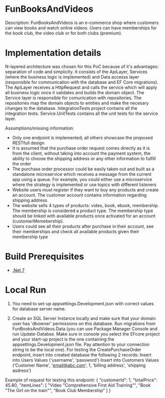 # FunBooksAndVideos

Description:
FunBooksAndVideos is an e-commerce shop where customers can view books and watch online videos. Users
can have memberships for the book club, the video club or for both clubs (premium).

# Implementation details
N-layered architecture was chosen for this PoC because of it's advantages: separation of code and simplicity.
It consists of the ApiLayer, Services (where the business logic is implemented) and Data accesss layer (responsible for communication with the database and EF Core migrations).
The ApiLayer receives a HttpRequest and calls the service which will apply all business logic once it validates and builds the domain object.
The Service layer is responsible for comunication with repositories. The repositories map the domain objects to entities and make the necesary changes to the database.
IntegrationTests project contains all the integration tests.
Service.UnitTests contains all the unit tests for the service layer.

Assumptions/missing information:
- Only one endpoint is implemented; all others showcase the proposed RESTfull design
- It is assumed that the purchase order request comes directly as it is from the client, without taking into account the payment system, the ability to choose the shipping address or any other information to fulfill the order
- The purchase order processor could be easily taken out and built as a standalone microservice which receives a message from the current app using a queue. For example, you could either use a microservice where the strategy is implemented or use topics with different listeners
- Website users must register if they want to buy any products and create an account. The customer account contains information regarding shipping address
- The website sells 4 types of products: video, book, ebook, membership. The membership is considered a product type. The membership type should be linked with available products once activated for an account (customerMemebership). 
- Users could see all their products after purchase in their account, see their memberships and check all available products given their membership type

# Build Prerequisites

- [.Net 7](https://dotnet.microsoft.com/en-us/download/dotnet/7.0)

# Local Run
1. You need to set-up appsettings.Development.json with correct values for database server name.

2. Create an SQL Server Instance locally and make sure that your domain user has 'dbowner' permissions on this database. 
Run migrations from FunBooksAndVideos.Data (you can use Package Manager Console and run Update-Databse. Make sure in console you select the EFcore project and your start-up project is the one containing the appsettings.Development.json file. Pay attention to your connection string to be the local one).
For testing the CreatePurchaseOrder endpoint, insert into created database the following 2 records:
    Insert into Users Values ('username', 'password')
    Insert into Customers Values ('Customer Name', 'email@abc.com', 1, 'billing address', 'shipping asdress')

Example of request for testing this endpoint:
{
  "customerId": 1,
  "totalPrice": 45.80,
  "itemLines": [
    "Video \"Comprehensive First Aid Training\"",
    "Book \"The Girl on the train\"",
    "Book Club Membership"
  ]
}
     

